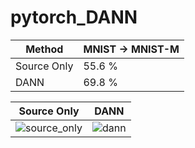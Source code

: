 # pytorch_DANN

| Method | MNIST -> MNIST-M  |
| ------ | ----------------- |
| Source Only | 55.6 % | 
| DANN        | 69.8 % |

| Source Only | DANN |
| ----------- | ---- |
|![source_only](https://user-images.githubusercontent.com/36182771/76703392-cb894800-6714-11ea-8e00-ef13f6ccd684.png)| ![dann](https://user-images.githubusercontent.com/36182771/76703389-c9bf8480-6714-11ea-926a-543947bd7090.png)



